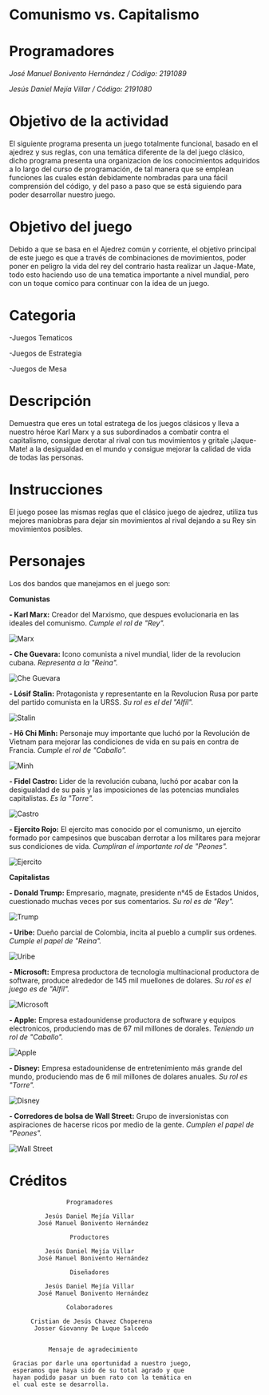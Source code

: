 # Comunismo vs. Capitalismo
# Programadores
*José Manuel Bonivento Hernández / Código: 2191089*

*Jesús Daniel Mejía Villar / Código: 2191080*
# Objetivo de la actividad
El siguiente programa presenta un juego totalmente funcional, basado en el ajedrez y sus reglas, con una temática diferente de la del juego clásico, dicho programa presenta una 
organizacion de los conocimientos adquiridos a lo largo del curso de programación, de tal manera que se emplean funciones las cuales están debidamente nombradas para una fácil
comprensión del código, y del paso a paso que se está siguiendo para poder desarrollar nuestro juego.
# Objetivo del juego
Debido a que se basa en el Ajedrez común y corriente, el objetivo principal de este juego es que a través de combinaciones de movimientos, poder poner en peligro la vida del rey
del contrario hasta realizar un Jaque-Mate, todo esto haciendo uso de una tematica importante a nivel mundial, pero con un toque comico para continuar con la idea de un juego.
# Categoria
-Juegos Tematicos

-Juegos de Estrategia

-Juegos de Mesa
# Descripción
Demuestra que eres un total estratega de los juegos clásicos y lleva a nuestro héroe Karl Marx y a sus subordinados a combatir contra el capitalismo, consigue derotar al rival
con tus movimientos y gritale ¡Jaque-Mate! a la desigualdad en el mundo y consigue mejorar la calidad de vida de todas las personas.
# Instrucciones
El juego posee las mismas reglas que el clásico juego de ajedrez, utiliza tus mejores maniobras para dejar sin movimientos al rival dejando a su Rey sin movimientos posibles. 
# Personajes
Los dos bandos que manejamos en el juego son: 

**Comunistas**

 **- Karl Marx:** Creador del Marxismo, que despues evolucionaria en las ideales del comunismo. *Cumple el rol de "Rey".*
 
 ![Marx](https://imgur.com/9CukiGT.jpg)

 **- Che Guevara:** Icono comunista a nivel mundial, lider de la revolucion cubana. *Representa a la "Reina".*
 
 ![Che Guevara](https://imgur.com/ir8vTvH.jpg)

 **- Lósif Stalin:** Protagonista y representante en la Revolucion Rusa por parte del partido comunista en la URSS. *Su rol es el del "Alfíl".*
 
 ![Stalin](https://imgur.com/PNsQe5u.jpg)

 **- Hô Chi Minh:** Personaje muy importante que luchó por la Revolución de Vietnam para mejorar las condiciones de vida en su pais en contra de Francia. *Cumple el rol de "Caballo".*
 
 ![Minh](https://imgur.com/e9NAfUx.jpg)
 
 **- Fidel Castro:** Lider de la revolución cubana, luchó por acabar con la desigualdad de su pais y las imposiciones de las potencias mundiales capitalistas. *Es la "Torre".*
 
 ![Castro](https://imgur.com/z1Y8kIm.jpg)
 
 **- Ejercito Rojo:** El ejercito mas conocido por el comunismo, un ejercito formado por campesinos que buscaban derrotar a los militares para mejorar sus condiciones de vida.          *Cumpliran el importante rol de "Peones".* 
 
 ![Ejercito](https://imgur.com/trnCt19.jpg)
 
**Capitalistas**

**- Donald Trump:** Empresario, magnate, presidente n°45 de Estados Unidos, cuestionado muchas veces por sus comentarios. *Su rol es de "Rey".*

![Trump](https://imgur.com/HNCWgwt.jpg)

 **- Uribe:** Dueño parcial de Colombia, incita al pueblo a cumplir sus ordenes. *Cumple el papel de "Reina".*
 
![Uribe](https://imgur.com/evm4D1n.jpg)
 
 **- Microsoft:** Empresa productora de tecnologia multinacional productora de software, produce alrededor de 145 mil muellones de dolares. *Su rol es el juego es de "Alfíl".*
 
 ![Microsoft](https://imgur.com/tVLwu0t.jpg)
 
 **- Apple:** Empresa estadounidense productora de software y equipos electronicos, produciendo mas de 67 mil millones de dorales. *Teniendo un rol de "Caballo".*
 
 ![Apple](https://imgur.com/6mFfIMb.jpg)
 
 **- Disney:** Empresa estadounidense de entretenimiento más grande del mundo, produciendo mas de 6 mil millones de dolares anuales. *Su rol es "Torre".*
 
 ![Disney](https://imgur.com/6IGpIW3.jpg)
 
 **- Corredores de bolsa de Wall Street:** Grupo de inversionistas con aspiraciones de hacerse ricos por medio de la gente. *Cumplen el papel de "Peones".*

![Wall Street](https://imgur.com/gkeak5u.jpg)

# Créditos

                    Programadores

              Jesús Daniel Mejía Villar
            José Manuel Bonivento Hernández

                     Productores

              Jesús Daniel Mejía Villar
            José Manuel Bonivento Hernández

                     Diseñadores

              Jesús Daniel Mejía Villar
            José Manuel Bonivento Hernández  

                    Colaboradores

          Cristian de Jesús Chavez Choperena
           Josser Giovanny De Luque Salcedo  


               Mensaje de agradecimiento

     Gracias por darle una oportunidad a nuestro juego,
     esperamos que haya sido de su total agrado y que
     hayan podido pasar un buen rato con la temática en
     el cual este se desarrolla. 
